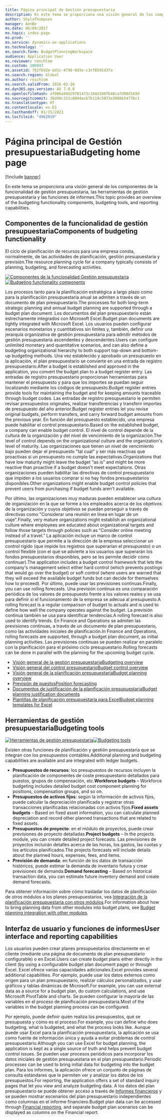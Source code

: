 ```yaml
---
title: Página principal de Gestión presupuestaria
description: En este tema se proporciona una visión general de los componentes de la funcionalidad de gestión presupuestaria, las herramientas de gestión presupuestaria y las funciones de informes en Microsoft Dynamics 365 Finance.
author: ShylaThompson
manager: AnnBe
ms.date: 08/09/2017
ms.topic: index-page
ms.prod: ''
ms.service: dynamics-ax-applications
ms.technology: ''
ms.search.form: BudgetPlanningWorkspace
audience: Application User
ms.reviewer: roschlom
ms.custom: 106043
ms.assetid: 702f692e-ad1c-4798-8d3e-c3cf8591d3fa
ms.search.region: Global
ms.author: roschlom
ms.search.validFrom: 2016-02-28
ms.dyn365.ops.version: AX 7.0.0
ms.openlocfilehash: af006a94d29781473c164d108fb48ca7d00d169d
ms.sourcegitcommit: 38d40c331c8894acb7b119c5073e3088b54776c1
ms.translationtype: HT
ms.contentlocale: es-ES
ms.lasthandoff: 01/15/2021
ms.locfileid: "4962919"
---
```

# <a name="budgeting-home-page"></a><span data-ttu-id="9babf-103">Página principal de Gestión presupuestaria</span><span class="sxs-lookup"><span data-stu-id="9babf-103">Budgeting home page</span></span>

[!include [banner](../includes/banner.md)]

<span data-ttu-id="9babf-104">En este tema se proporciona una visión general de los componentes de la funcionalidad de gestión presupuestaria, las herramientas de gestión presupuestaria y las funciones de informes.</span><span class="sxs-lookup"><span data-stu-id="9babf-104">This topic provides an overview of the budgeting functionality components, budgeting tools, and reporting capabilities.</span></span> 

<a name="components-of-budgeting-functionality"></a><span data-ttu-id="9babf-105">Componentes de la funcionalidad de gestión presupuestaria</span><span class="sxs-lookup"><span data-stu-id="9babf-105">Components of budgeting functionality</span></span>
-------------------------------------

<span data-ttu-id="9babf-106">El ciclo de planificación de recursos para una empresa consta, normalmente, de las actividades de planificación, gestión presupuestaria y previsión.</span><span class="sxs-lookup"><span data-stu-id="9babf-106">The resource planning cycle for a company typically consists of planning, budgeting, and forecasting activities.</span></span>

<span data-ttu-id="9babf-107">[![Componentes de la funcionalidad Gestión presupuestaria](./media/budgeting-functionality-components.jpg)](./media/budgeting-functionality-components.jpg)</span><span class="sxs-lookup"><span data-stu-id="9babf-107">[![Budgeting functionality components](./media/budgeting-functionality-components.jpg)](./media/budgeting-functionality-components.jpg)</span></span>

<span data-ttu-id="9babf-108">Los procesos tanto para la planificación estratégica a largo plazo como para la planificación presupuestaria anual se admiten a través de un documento de plan presupuestario.</span><span class="sxs-lookup"><span data-stu-id="9babf-108">The processes for both long-term strategic planning and annual budget planning are supported through a budget plan document.</span></span> <span data-ttu-id="9babf-109">Los documentos del plan presupuestario están estrechamente integrados con Microsoft Excel.</span><span class="sxs-lookup"><span data-stu-id="9babf-109">Budget plan documents are tightly integrated with Microsoft Excel.</span></span> <span data-ttu-id="9babf-110">Los usuarios pueden configurar escenarios monetarios y cuantitativos sin límites y, también, definir una jerarquía organizativa de gestión presupuestaria para admitir métodos de gestión presupuestaria ascendentes y descendentes.</span><span class="sxs-lookup"><span data-stu-id="9babf-110">Users can configure unlimited monetary and quantitative scenarios, and can also define a budgeting organizational hierarchy to both support top-down and bottom-up budgeting methods.</span></span> <span data-ttu-id="9babf-111">Una vez establecido y aprobado un presupuesto en la aplicación, el plan presupuestario se convierte en una entrada de registro presupuestario.</span><span class="sxs-lookup"><span data-stu-id="9babf-111">After a budget is established and approved in the application, you convert the budget plan to a budget register entry.</span></span> <span data-ttu-id="9babf-112">Las entradas de registro presupuestario proporcionan herramientas para mantener el presupuesto y para que los importes se puedan seguir localizando mediante los códigos de presupuesto.</span><span class="sxs-lookup"><span data-stu-id="9babf-112">Budget register entries provide tools for maintaining the budget and for keeping amounts traceable through budget codes.</span></span> <span data-ttu-id="9babf-113">Las entradas de registro presupuestario le permiten revisar presupuestos originales, realizar transferencias y transferir importes de presupuesto del año anterior.</span><span class="sxs-lookup"><span data-stu-id="9babf-113">Budget register entries let you revise original budgets, perform transfers, and carry forward budget amounts from the previous year.</span></span> <span data-ttu-id="9babf-114">En función del presupuesto establecido, una empresa puede habilitar el control presupuestario.</span><span class="sxs-lookup"><span data-stu-id="9babf-114">Based on the established budget, a company can enable budget control.</span></span> <span data-ttu-id="9babf-115">El nivel de control depende de la cultura de la organización y del nivel de vencimiento de la organización.</span><span class="sxs-lookup"><span data-stu-id="9babf-115">The level of control depends on the organizational culture and the organization's level of maturity.</span></span> <span data-ttu-id="9babf-116">Las organizaciones que tienen un nivel de vencimiento bajo pueden dejar el presupuesto "tal cual" y ser más reactivas que proactivas si un presupuesto no cumple las expectativas.</span><span class="sxs-lookup"><span data-stu-id="9babf-116">Organizations that have low maturity might leave the budget “as is” and might be more reactive than proactive if a budget doesn't meet expectations.</span></span> <span data-ttu-id="9babf-117">Otras organizaciones pueden habilitar las directivas de control presupuestario que impiden a los usuarios comprar si no hay fondos presupuestarios disponibles.</span><span class="sxs-lookup"><span data-stu-id="9babf-117">Other organizations might enable budget control policies that prevent users from purchasing if budget funds aren't available.</span></span>

<span data-ttu-id="9babf-118">Por último, las organizaciones muy maduras pueden establecer una cultura de organización en la que se forme a los empleados acerca de los objetivos de la organización y cuyos objetivos se puedan perseguir a través de directivas como "Considerar una reunión en línea en lugar de un viaje".</span><span class="sxs-lookup"><span data-stu-id="9babf-118">Finally, very mature organizations might establish an organizational culture where employees are educated about organizational targets and follow those targets through policies such as “Consider online meeting instead of a travel.”</span></span> <span data-ttu-id="9babf-119">La aplicación incluye un marco de control presupuestario que permite a la dirección de la empresa seleccionar un control rígido (que impide los registros que superarían el presupuesto) o un control flexible (con el que se advierte a los usuarios que superarán los fondos presupuestarios disponibles, pero se les permite decidir cómo continuar).</span><span class="sxs-lookup"><span data-stu-id="9babf-119">The application includes a budget control framework that lets the company's management select either hard control (which prevents postings that would go over the budget) or soft control (where users are warned that they will exceed the available budget funds but can decide for themselves how to proceed).</span></span> <span data-ttu-id="9babf-120">Por último, puede usar las previsiones continuas.</span><span class="sxs-lookup"><span data-stu-id="9babf-120">Finally, you can use rolling forecasts.</span></span> <span data-ttu-id="9babf-121">Una previsión continua es una comparación periódica de los valores de presupuesto frente a los valores reales y se usa para definir si el funcionamiento de la empresa se adecua al presupuesto.</span><span class="sxs-lookup"><span data-stu-id="9babf-121">A rolling forecast is a regular comparison of budget to actuals and is used to define how well the company operates against the budget.</span></span> <span data-ttu-id="9babf-122">La previsión continua también se usa para identificar tendencias.</span><span class="sxs-lookup"><span data-stu-id="9babf-122">A rolling forecast is also used to identify trends.</span></span> <span data-ttu-id="9babf-123">En Finance and Operations se admiten las previsiones continuas, a través de un documento de plan presupuestario, como las actividades iniciales de planificación.</span><span class="sxs-lookup"><span data-stu-id="9babf-123">In Finance and Operations, rolling forecasts are supported, through a budget plan document, as initial planning activities.</span></span> <span data-ttu-id="9babf-124">Las previsiones continuas se pueden realizar en paralelo con la planificación para el próximo ciclo presupuestario.</span><span class="sxs-lookup"><span data-stu-id="9babf-124">Rolling forecasts can be done in parallel with the planning for the upcoming budget cycle.</span></span>

-   [<span data-ttu-id="9babf-125">Visión general de la gestión presupuestaria</span><span class="sxs-lookup"><span data-stu-id="9babf-125">Budgeting overview</span></span>](basic-budgeting-overview-configuration.md)
-   [<span data-ttu-id="9babf-126">Visión general del control presupuestario</span><span class="sxs-lookup"><span data-stu-id="9babf-126">Budget control overview</span></span>](budget-control-overview-configuration.md)
-   [<span data-ttu-id="9babf-127">Visión general de la planificación presupuestaria</span><span class="sxs-lookup"><span data-stu-id="9babf-127">Budget planning overview</span></span>](budget-planning-overview-configuration.md)
-   [<span data-ttu-id="9babf-128">Previsión de puestos</span><span class="sxs-lookup"><span data-stu-id="9babf-128">Position forecasting</span></span>](position-forecasting.md)
-   [<span data-ttu-id="9babf-129">Documentos de justificación de la planificación presupuestaria</span><span class="sxs-lookup"><span data-stu-id="9babf-129">Budget planning justification documents</span></span>](budget-planning-justification-docs.md)
-   [<span data-ttu-id="9babf-130">Plantillas de planificación presupuestaria para Excel</span><span class="sxs-lookup"><span data-stu-id="9babf-130">Budget planning templates for Excel</span></span>](budget-planning-excel-templates.md)

## <a name="budgeting-tools"></a><span data-ttu-id="9babf-131">Herramientas de gestión presupuestaria</span><span class="sxs-lookup"><span data-stu-id="9babf-131">Budgeting tools</span></span>
<span data-ttu-id="9babf-132">[![Herramientas de gestión presupuestaria](./media/budgeting-tools.jpg)](./media/budgeting-tools.jpg)</span><span class="sxs-lookup"><span data-stu-id="9babf-132">[![Budgeting tools](./media/budgeting-tools.jpg)](./media/budgeting-tools.jpg)</span></span> 

<span data-ttu-id="9babf-133">Existen otras funciones de planificación y gestión presupuestaria que se integran con los presupuestos contables.</span><span class="sxs-lookup"><span data-stu-id="9babf-133">Additional planning and budgeting capabilities are available and are integrated with ledger budgets.</span></span>

-   <span data-ttu-id="9babf-134">**Presupuestos de recursos**: los presupuestos de recursos incluyen la planificación de componentes de coste presupuestario detallados para puestos, grupos de compensación, etc.</span><span class="sxs-lookup"><span data-stu-id="9babf-134">**Workforce budgets** – Workforce budgeting includes detailed budget cost component planning for positions, compensation groups, and so on.</span></span>
-   <span data-ttu-id="9babf-135">**Presupuestos de activos fijos**: según la información de activos fijos, puede calcular la depreciación planificada y registrar otras transacciones planificadas relacionadas con activos fijos.</span><span class="sxs-lookup"><span data-stu-id="9babf-135">**Fixed assets budgets** – Based on fixed asset information, you can calculate planned depreciation and record other planned transactions that are related to fixed assets.</span></span>
-   <span data-ttu-id="9babf-136">**Presupuestos de proyecto**: en el módulo de proyectos, puede crear previsiones de proyecto detalladas.</span><span class="sxs-lookup"><span data-stu-id="9babf-136">**Project budgets** – In the projects module, you can create detailed project forecasts.</span></span> <span data-ttu-id="9babf-137">Las previsiones de proyectos incluirán detalles acerca de las horas, los gastos, las cuotas y los artículos planificados.</span><span class="sxs-lookup"><span data-stu-id="9babf-137">The projects forecasts will include details about the planned hours, expenses, fees, and items.</span></span>
-   <span data-ttu-id="9babf-138">**Previsión de demanda**: en función de los datos de transacción históricos, puede estimar la demanda de inventario futura y crear previsiones de demanda.</span><span class="sxs-lookup"><span data-stu-id="9babf-138">**Demand forecasting** – Based on historical transaction data, you can estimate future inventory demand and create demand forecasts.</span></span>

<span data-ttu-id="9babf-139">Para obtener información sobre cómo trasladar los datos de planificación de otros módulos a los planes presupuestarios, vea [Integración de la planificación presupuestaria con otros módulos](budget-planning-integration-other-modules.md).</span><span class="sxs-lookup"><span data-stu-id="9babf-139">For information about how to bring planning data from other modules into budget plans, see [Budget planning integration with other modules](budget-planning-integration-other-modules.md).</span></span>

## <a name="user-interface-and-reporting-capabilities"></a><span data-ttu-id="9babf-140">Interfaz de usuario y funciones de informes</span><span class="sxs-lookup"><span data-stu-id="9babf-140">User interface and reporting capabilities</span></span>
<span data-ttu-id="9babf-141">Los usuarios pueden crear planes presupuestarios directamente en el cliente (mediante una página de documento de plan presupuestario configurable) o en Excel.</span><span class="sxs-lookup"><span data-stu-id="9babf-141">Users can create budget plans either directly in the client (by using a configurable budget plan document page) or through Excel.</span></span> <span data-ttu-id="9babf-142">Excel ofrece varias capacidades adicionales.</span><span class="sxs-lookup"><span data-stu-id="9babf-142">Excel provides several additional capabilities.</span></span> <span data-ttu-id="9babf-143">Por ejemplo, puede usar los datos externos como origen para un plan presupuestario, realizar cálculos personalizados, y usar gráficos y tablas dinámicas de Microsoft.</span><span class="sxs-lookup"><span data-stu-id="9babf-143">For example, you can use external data as a source for a budget plan, do custom calculations, and use Microsoft PivotTable and charts.</span></span> <span data-ttu-id="9babf-144">Se pueden configurar la mayoría de las variables en el proceso de planificación presupuestaria.</span><span class="sxs-lookup"><span data-stu-id="9babf-144">Most of the variables in the budget planning process can be configured.</span></span> 

<span data-ttu-id="9babf-145">Por ejemplo, puede definir quién realiza los presupuestos, qué se presupuesta y cómo es el proceso.</span><span class="sxs-lookup"><span data-stu-id="9babf-145">For example, you can define who does budgeting, what is budgeted, and what the process looks like.</span></span> <span data-ttu-id="9babf-146">Aunque puede usar Excel para la planificación presupuestaria, la aplicación se usa como fuente de información única y ayuda a evitar problemas de control presupuestario.</span><span class="sxs-lookup"><span data-stu-id="9babf-146">Although you can use Excel for budget planning, the application is kept as a single source of truth and helps prevent budget control issues.</span></span> <span data-ttu-id="9babf-147">Se pueden usar procesos periódicos para incorporar los datos iniciales de gestión presupuestaria en el plan presupuestario.</span><span class="sxs-lookup"><span data-stu-id="9babf-147">Periodic processes can be used to bring initial data for budgeting into the budget plan.</span></span> <span data-ttu-id="9babf-148">Para los informes, la aplicación ofrece un conjunto de páginas de consulta estándares que le permiten ver y analizar los datos de los presupuestos.</span><span class="sxs-lookup"><span data-stu-id="9babf-148">For reporting, the application offers a set of standard inquiry pages that let you view and analyze budgeting data.</span></span> <span data-ttu-id="9babf-149">A los datos del plan presupuestario se puede obtener acceso a través de [Informes financieros](../general-ledger/financial-reporting-getting-started.md) y se pueden mostrar escenarios del plan presupuestario independientes como columnas en el informe financiero.</span><span class="sxs-lookup"><span data-stu-id="9babf-149">Budget plan data can be accessed through [Financial reporting](../general-ledger/financial-reporting-getting-started.md), and separate budget plan scenarios can be displayed as columns on the Financial report.</span></span>






